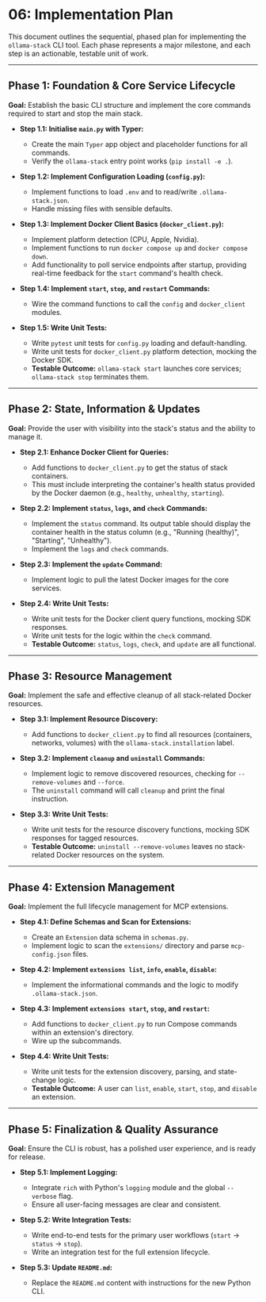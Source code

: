 # 06: Implementation Plan

This document outlines the sequential, phased plan for implementing the `ollama-stack` CLI tool. Each phase represents a major milestone, and each step is an actionable, testable unit of work.

---

## Phase 1: Foundation & Core Service Lifecycle

**Goal:** Establish the basic CLI structure and implement the core commands required to start and stop the main stack.

-   **Step 1.1: Initialise `main.py` with Typer:**
    -   Create the main `Typer` app object and placeholder functions for all commands.
    -   Verify the `ollama-stack` entry point works (`pip install -e .`).

-   **Step 1.2: Implement Configuration Loading (`config.py`):**
    -   Implement functions to load `.env` and to read/write `.ollama-stack.json`.
    -   Handle missing files with sensible defaults.

-   **Step 1.3: Implement Docker Client Basics (`docker_client.py`):**
    -   Implement platform detection (CPU, Apple, Nvidia).
    -   Implement functions to run `docker compose up` and `docker compose down`.
    -   Add functionality to poll service endpoints after startup, providing real-time feedback for the `start` command's health check.

-   **Step 1.4: Implement `start`, `stop`, and `restart` Commands:**
    -   Wire the command functions to call the `config` and `docker_client` modules.

-   **Step 1.5: Write Unit Tests:**
    -   Write `pytest` unit tests for `config.py` loading and default-handling.
    -   Write unit tests for `docker_client.py` platform detection, mocking the Docker SDK.
    -   **Testable Outcome:** `ollama-stack start` launches core services; `ollama-stack stop` terminates them.

---

## Phase 2: State, Information & Updates

**Goal:** Provide the user with visibility into the stack's status and the ability to manage it.

-   **Step 2.1: Enhance Docker Client for Queries:**
    -   Add functions to `docker_client.py` to get the status of stack containers.
    -   This must include interpreting the container's health status provided by the Docker daemon (e.g., `healthy`, `unhealthy`, `starting`).

-   **Step 2.2: Implement `status`, `logs`, and `check` Commands:**
    -   Implement the `status` command. Its output table should display the container health in the status column (e.g., "Running (healthy)", "Starting", "Unhealthy").
    -   Implement the `logs` and `check` commands.

-   **Step 2.3: Implement the `update` Command:**
    -   Implement logic to pull the latest Docker images for the core services.

-   **Step 2.4: Write Unit Tests:**
    -   Write unit tests for the Docker client query functions, mocking SDK responses.
    -   Write unit tests for the logic within the `check` command.
    -   **Testable Outcome:** `status`, `logs`, `check`, and `update` are all functional.

---

## Phase 3: Resource Management

**Goal:** Implement the safe and effective cleanup of all stack-related Docker resources.

-   **Step 3.1: Implement Resource Discovery:**
    -   Add functions to `docker_client.py` to find all resources (containers, networks, volumes) with the `ollama-stack.installation` label.

-   **Step 3.2: Implement `cleanup` and `uninstall` Commands:**
    -   Implement logic to remove discovered resources, checking for `--remove-volumes` and `--force`.
    -   The `uninstall` command will call `cleanup` and print the final instruction.

-   **Step 3.3: Write Unit Tests:**
    -   Write unit tests for the resource discovery functions, mocking SDK responses for tagged resources.
    -   **Testable Outcome:** `uninstall --remove-volumes` leaves no stack-related Docker resources on the system.

---

## Phase 4: Extension Management

**Goal:** Implement the full lifecycle management for MCP extensions.

-   **Step 4.1: Define Schemas and Scan for Extensions:**
    -   Create an `Extension` data schema in `schemas.py`.
    -   Implement logic to scan the `extensions/` directory and parse `mcp-config.json` files.

-   **Step 4.2: Implement `extensions list`, `info`, `enable`, `disable`:**
    -   Implement the informational commands and the logic to modify `.ollama-stack.json`.

-   **Step 4.3: Implement `extensions start`, `stop`, and `restart`:**
    -   Add functions to `docker_client.py` to run Compose commands within an extension's directory.
    -   Wire up the subcommands.

-   **Step 4.4: Write Unit Tests:**
    -   Write unit tests for the extension discovery, parsing, and state-change logic.
    -   **Testable Outcome:** A user can `list`, `enable`, `start`, `stop`, and `disable` an extension.

---

## Phase 5: Finalization & Quality Assurance

**Goal:** Ensure the CLI is robust, has a polished user experience, and is ready for release.

-   **Step 5.1: Implement Logging:**
    -   Integrate `rich` with Python's `logging` module and the global `--verbose` flag.
    -   Ensure all user-facing messages are clear and consistent.

-   **Step 5.2: Write Integration Tests:**
    -   Write end-to-end tests for the primary user workflows (`start` -> `status` -> `stop`).
    -   Write an integration test for the full extension lifecycle.

-   **Step 5.3: Update `README.md`:**
    -   Replace the `README.md` content with instructions for the new Python CLI. 